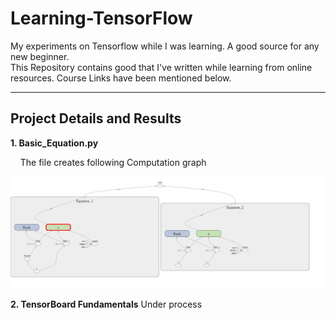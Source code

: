 # Learning-TensorFlow
My experiments on Tensorflow while I was learning. A good source for any new beginner.<br>
This Repository contains good that I've written while learning from online resources. Course Links have been mentioned below.

<hr>

## Project Details and Results

**1. Basic_Equation.py**

&nbsp;&nbsp;&nbsp; The file creates following Computation graph

![](https://github.com/shubham99bisht/Learning-TensorFlow/blob/master/2.TensorBoard_Fundamentals/graph_1.png)


**2. TensorBoard Fundamentals**
Under process